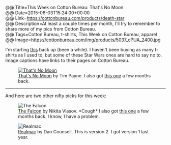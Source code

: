 @@ Title=This Week on Cotton Bureau: That's No Moon  
@@ Date=2015-06-03T15:24:00+00:00  
@@ Link=https://cottonbureau.com/products/death-star  
@@ Description=At least a couple times per month, I'll try to remember to share more of my pics from Cotton Bureau.  
@@ Tags=Cotton Bureau, t-shirts, This Week on Cotton Bureau, apparel  
@@ Image=https://cottonbureau.com/img/products/5037_cPUA_2400.jpg  

I'm starting [this][theoveranalyzed] back up (been a while). I haven't been buying as many t-shirts as I used to, but some of these Star Wars ones are hard to say no to. Image captions have links to their pages on Cotton Bureau. 

<figure>
	<a class="nohover" href="https://cottonbureau.com/products/thats-no-moon-1">
		<img src="http://d.pr/i/1hUxR+" alt="That's No Moon" />
	<figcaption><a href="https://cottonbureau.com/products/thats-no-moon-1">That's No Moon</a> by Tim Payne. I also got <a href="https://cottonbureau.com/products/thats-no-moon">this one</a> a few months back.</figcaption>
</figure>

<hr class="small"/>

And here are two other nifty picks for this week:

<figure>
	<img src="http://d.pr/i/b5Ao+" alt="The Falcon" />
	<figcaption><a href="https://cottonbureau.com/products/the-falcon">The Falcon</a> by Nikita Vlasov. *Cough* I also got <a href="https://cottonbureau.com/products/bucket-of-bolts">this one</a> a few months back. I know, I have a problem.</figcaption>
</figure>

<figure>
	<img src="http://d.pr/i/BAcT+" alt="Realmac" />
	<figcaption><a href="https://cottonbureau.com/products/realmac">Realmac</a> by Dan Counsell. This is version 2. I got version 1 last year.</figcaption>
</figure>

[theoveranalyzed]: @@SiteRoot@@/2015/2/3/new-from-cotton-bureau